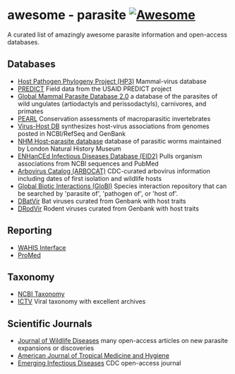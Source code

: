 awesome - parasite [![Awesome](https://cdn.rawgit.com/sindresorhus/awesome/d7305f38d29fed78fa85652e3a63e154dd8e8829/media/badge.svg)](https://github.com/sindresorhus/awesome)
=========
A curated list of amazingly awesome parasite information and open-access databases. 


## Databases

 * [Host Pathogen Phylogeny Project (HP3)](https://github.com/ecohealthalliance/HP3) Mammal-virus database
 * [PREDICT](http://data.predict.global/) Field data from the USAID PREDICT project 
 * [Global Mammal Parasite Database 2.0](https://esajournals.onlinelibrary.wiley.com/doi/full/10.1002/ecy.1799) a database of the parasites of wild ungulates (artiodactyls and perissodactyls), carnivores, and primates
 * [PEARL](http://pearl.berkeley.edu/) Conservation assessments of macroparasitic invertebrates
 * [Virus-Host DB](http://www.genome.jp/virushostdb/view/) synthesizes host-virus associations from genomes posted in NCBI/RefSeq and GenBank
 * [NHM Host-parasite database](http://www.nhm.ac.uk/research-curation/scientific-resources/taxonomy-systematics/host-parasites/) database of parasitic worms maintained by London Natural History Museum
 * [ENHanCEd Infectious Diseases Database (EID2)](https://eid2.liverpool.ac.uk/) Pulls organism associations from NCBI sequences and PubMed
 * [Arbovirus Catalog (ARBOCAT)](https://wwwn.cdc.gov/arbocat/) CDC-curated arbovirus information including dates of first isolation and wildlife hosts
 * [Global Biotic Interactions (GloBI)](https://www.globalbioticinteractions.org/data.html) Species interaction repository that can be searched by 'parasite of', 'pathogen of', or 'host of'.
 * [DBatVir](www.mgc.ac.cn/DBatVir) Bat viruses curated from Genbank with host traits
 * [DRodVir](http://www.mgc.ac.cn/DRodVir/) Rodent viruses curated from Genbank with host traits
 

## Reporting 
 * [WAHIS Interface](http://www.oie.int/wahis_2/public/wahid.php/Diseaseinformation/reportarchive)
 * [ProMed](http://www.promedmail.org/)

## Taxonomy
 * [NCBI Taxonomy](https://www.ncbi.nlm.nih.gov/taxonomy) 
 * [ICTV](https://talk.ictvonline.org/taxonomy/) Viral taxonomy with excellent archives

## Scientific Journals 
 * [Journal of Wildlife Diseases](http://www.jwildlifedis.org/loi/jwdi) many open-access articles on new parasite expansions or discoveries
 * [American Journal of Tropical Medicine and Hygiene](http://www.ajtmh.org/) 
 * [Emerging Infectious Diseases](https://wwwnc.cdc.gov/eid/) CDC open-access journal
 
